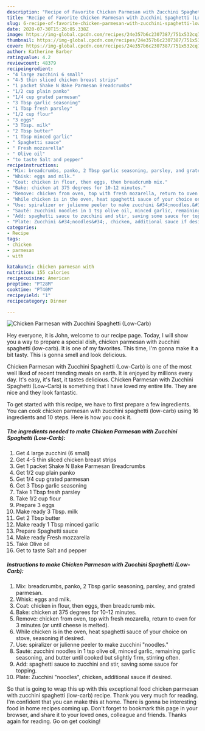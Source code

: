 ```yaml
---
description: "Recipe of Favorite Chicken Parmesan with Zucchini Spaghetti (Low-Carb)"
title: "Recipe of Favorite Chicken Parmesan with Zucchini Spaghetti (Low-Carb)"
slug: 6-recipe-of-favorite-chicken-parmesan-with-zucchini-spaghetti-low-carb
date: 2020-07-30T15:26:05.338Z
image: https://img-global.cpcdn.com/recipes/24e357b6c2307387/751x532cq70/chicken-parmesan-with-zucchini-spaghetti-low-carb-recipe-main-photo.jpg
thumbnail: https://img-global.cpcdn.com/recipes/24e357b6c2307387/751x532cq70/chicken-parmesan-with-zucchini-spaghetti-low-carb-recipe-main-photo.jpg
cover: https://img-global.cpcdn.com/recipes/24e357b6c2307387/751x532cq70/chicken-parmesan-with-zucchini-spaghetti-low-carb-recipe-main-photo.jpg
author: Katherine Barber
ratingvalue: 4.2
reviewcount: 48379
recipeingredient:
- "4 large zucchini 6 small"
- "4-5 thin sliced chicken breast strips"
- "1 packet Shake N Bake Parmesan Breadcrumbs"
- "1/2 cup plain panko"
- "1/4 cup grated parmesan"
- "3 Tbsp garlic seasoning"
- "1 Tbsp fresh parsley"
- "1/2 cup flour"
- "3 eggs"
- "3 Tbsp. milk"
- "2 Tbsp butter"
- "1 Tbsp minced garlic"
- " Spaghetti sauce"
- " Fresh mozzarella"
- " Olive oil"
- "to taste Salt and pepper"
recipeinstructions:
- "Mix: breadcrumbs, panko, 2 Tbsp garlic seasoning, parsley, and grated parmesan."
- "Whisk: eggs and milk."
- "Coat: chicken in flour, then eggs, then breadcrumb mix."
- "Bake: chicken at 375 degrees for 10-12 minutes."
- "Remove: chicken from oven, top with fresh mozarella, return to oven for 3 minutes (or until cheese is melted)."
- "While chicken is in the oven, heat spaghetti sauce of your choice on stove, seasoning if desired."
- "Use: spiralizer or julienne peeler to make zucchini &#34;noodles.&#34;"
- "Sauté: zucchini noodles in 1 tsp olive oil, minced garlic, remaining garlic seasoning, and butter until cooked but slightly firm, stirring often."
- "Add: spaghetti sauce to zucchini and stir, saving some sauce for topping."
- "Plate: Zucchini &#34;noodles&#34;, chicken, additional sauce if desired."
categories:
- Recipe
tags:
- chicken
- parmesan
- with

katakunci: chicken parmesan with 
nutrition: 155 calories
recipecuisine: American
preptime: "PT28M"
cooktime: "PT40M"
recipeyield: "1"
recipecategory: Dinner

---
```



![Chicken Parmesan with Zucchini Spaghetti (Low-Carb)](https://img-global.cpcdn.com/recipes/24e357b6c2307387/751x532cq70/chicken-parmesan-with-zucchini-spaghetti-low-carb-recipe-main-photo.jpg)

Hey everyone, it is John, welcome to our recipe page. Today, I will show you a way to prepare a special dish, chicken parmesan with zucchini spaghetti (low-carb). It is one of my favorites. This time, I'm gonna make it a bit tasty. This is gonna smell and look delicious.



Chicken Parmesan with Zucchini Spaghetti (Low-Carb) is one of the most well liked of recent trending meals on earth. It is enjoyed by millions every day. It's easy, it's fast, it tastes delicious. Chicken Parmesan with Zucchini Spaghetti (Low-Carb) is something that I have loved my entire life. They are nice and they look fantastic.


To get started with this recipe, we have to first prepare a few ingredients. You can cook chicken parmesan with zucchini spaghetti (low-carb) using 16 ingredients and 10 steps. Here is how you cook it.

<!--inarticleads1-->

##### The ingredients needed to make Chicken Parmesan with Zucchini Spaghetti (Low-Carb):

1. Get 4 large zucchini (6 small)
1. Get 4-5 thin sliced chicken breast strips
1. Get 1 packet Shake N Bake Parmesan Breadcrumbs
1. Get 1/2 cup plain panko
1. Get 1/4 cup grated parmesan
1. Get 3 Tbsp garlic seasoning
1. Take 1 Tbsp fresh parsley
1. Take 1/2 cup flour
1. Prepare 3 eggs
1. Make ready 3 Tbsp. milk
1. Get 2 Tbsp butter
1. Make ready 1 Tbsp minced garlic
1. Prepare  Spaghetti sauce
1. Make ready  Fresh mozzarella
1. Take  Olive oil
1. Get to taste Salt and pepper




<!--inarticleads2-->

##### Instructions to make Chicken Parmesan with Zucchini Spaghetti (Low-Carb):

1. Mix: breadcrumbs, panko, 2 Tbsp garlic seasoning, parsley, and grated parmesan.
1. Whisk: eggs and milk.
1. Coat: chicken in flour, then eggs, then breadcrumb mix.
1. Bake: chicken at 375 degrees for 10-12 minutes.
1. Remove: chicken from oven, top with fresh mozarella, return to oven for 3 minutes (or until cheese is melted).
1. While chicken is in the oven, heat spaghetti sauce of your choice on stove, seasoning if desired.
1. Use: spiralizer or julienne peeler to make zucchini &#34;noodles.&#34;
1. Sauté: zucchini noodles in 1 tsp olive oil, minced garlic, remaining garlic seasoning, and butter until cooked but slightly firm, stirring often.
1. Add: spaghetti sauce to zucchini and stir, saving some sauce for topping.
1. Plate: Zucchini &#34;noodles&#34;, chicken, additional sauce if desired.




So that is going to wrap this up with this exceptional food chicken parmesan with zucchini spaghetti (low-carb) recipe. Thank you very much for reading. I'm confident that you can make this at home. There is gonna be interesting food in home recipes coming up. Don't forget to bookmark this page in your browser, and share it to your loved ones, colleague and friends. Thanks again for reading. Go on get cooking!

